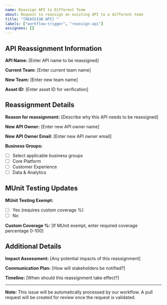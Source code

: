 ```yaml
---
name: Reassign API to Different Team
about: Request to reassign an existing API to a different team
title: "[REASSIGN API] "
labels: ["workflow-trigger", "reassign-api"]
assignees: []
---
```


## API Reassignment Information

**API Name:** [Enter API name to be reassigned]

**Current Team:** [Enter current team name]

**New Team:** [Enter new team name]

**Asset ID:** [Enter asset ID for verification]

## Reassignment Details

**Reason for reassignment:**
[Describe why this API needs to be reassigned]

**New API Owner:** [Enter new API owner name]

**New API Owner Email:** [Enter new API owner email]

**Business Groups:** 
- [ ] Select applicable business groups
- [ ] Core Platform
- [ ] Customer Experience
- [ ] Data & Analytics

## MUnit Testing Updates

**MUnit Testing Exempt:** 
- [ ] Yes (requires custom coverage %)
- [ ] No

**Custom Coverage %:** [If MUnit exempt, enter required coverage percentage 0-100]

## Additional Details

**Impact Assessment:** [Any potential impacts of this reassignment]

**Communication Plan:** [How will stakeholders be notified?]

**Timeline:** [When should this reassignment take effect?]

---

**Note:** This issue will be automatically processed by our workflow. A pull request will be created for review once the request is validated.
